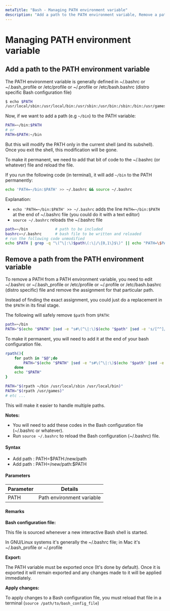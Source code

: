 ```yaml
---
metaTitle: "Bash - Managing PATH environment variable"
description: "Add a path to the PATH environment variable, Remove a path from the PATH environment variable"
---
```


# Managing PATH environment variable

## Add a path to the PATH environment variable

The PATH environment variable is generally defined in ~/.bashrc or ~/.bash_profile or /etc/profile or ~/.profile or /etc/bash.bashrc (distro specific Bash configuration file)

```bash
$ echo $PATH
/usr/local/sbin:/usr/local/bin:/usr/sbin:/usr/bin:/sbin:/bin:/usr/games:/usr/local/games:/snap/bin:/usr/lib/jvm/jdk1.8.0_92/bin:/usr/lib/jvm/jdk1.8.0_92/db/bin:/usr/lib/jvm/jdk1.8.0_92/jre/bin

```

Now, if we want to add a path (e.g `~/bin`) to the PATH variable:

```bash
PATH=~/bin:$PATH
# or
PATH=$PATH:~/bin

```

But this will modify the PATH only in the current shell (and its subshell). Once you exit the shell, this modification will be gone.

To make it permanent, we need to add that bit of code to the ~/.bashrc (or whatever) file and reload the file.

If you run the following code (in terminal), it will add `~/bin` to the PATH permanently:

```bash
echo 'PATH=~/bin:$PATH' >> ~/.bashrc && source ~/.bashrc

```

Explanation:

- `echo 'PATH=~/bin:$PATH' >> ~/.bashrc` adds the line `PATH=~/bin:$PATH` at the end of ~/.bashrc file (you could do it with a text editor)
- `source ~/.bashrc` reloads the ~/.bashrc file

```bash
path=~/bin            # path to be included
bashrc=~/.bashrc      # bash file to be written and reloaded
# run the following code unmodified
echo $PATH | grep -q "\(^\|:\)$path\(:\|/\{0,1\}$\)" || echo "PATH=\$PATH:$path" >> "$bashrc"; source "$bashrc"

```

## Remove a path from the PATH environment variable

To remove a PATH from a PATH environment variable, you need to edit ~/.bashrc or ~/.bash_profile or /etc/profile or ~/.profile or /etc/bash.bashrc (distro specific) file and remove the assignment for that particular path.

Instead of finding the exact assignment, you could just do a replacement in the `$PATH` in its final stage.

The following will safely remove `$path` from `$PATH`:

```bash
path=~/bin
PATH="$(echo "$PATH" |sed -e "s#\(^\|:\)$(echo "$path" |sed -e 's/[^^]/[&]/g' -e 's/\^/\\^/g')\(:\|/\{0,1\}$\)#\1\2#" -e 's#:\+#:#g' -e 's#^:\|:$##g')"

```

To make it permanent, you will need to add it at the end of your bash configuration file.

```bash
rpath(){
    for path in "$@";do
        PATH="$(echo "$PATH" |sed -e "s#\(^\|:\)$(echo "$path" |sed -e 's/[^^]/[&]/g' -e 's/\^/\\^/g')\(:\|/\{0,1\}$\)#\1\2#" -e 's#:\+#:#g' -e 's#^:\|:$##g')"
    done
    echo "$PATH"
}

PATH="$(rpath ~/bin /usr/local/sbin /usr/local/bin)"
PATH="$(rpath /usr/games)"
# etc ...

```

This will make it easier to handle multiple paths.

**Notes:**

- You will need to add these codes in the Bash configuration file (~/.bashrc or whatever).
- Run `source ~/.bashrc` to reload the Bash configuration (~/.bashrc) file.

#### Syntax

- Add path : PATH=\$PATH:/new/path
- Add path : PATH=/new/path:\$PATH

#### Parameters

| Parameter | Details                   |
| --------- | ------------------------- |
| PATH      | Path environment variable |

#### Remarks

**Bash configuration file:**

This file is sourced whenever a new interactive Bash shell is started.

In GNU/Linux systems it's generally the ~/.bashrc file; in Mac it's ~/.bash_profile or ~/.profile

**Export:**

The PATH variable must be exported once (It's done by default). Once it is exported it will remain exported and any changes made to it will be applied immediately.

**Apply changes:**

To apply changes to a Bash configuration file, you must reload that file in a terminal (`source /path/to/bash_config_file`)
